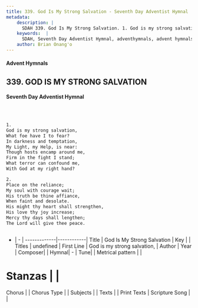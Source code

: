 ```yaml
---
title: 339. God Is My Strong Salvation - Seventh Day Adventist Hymnal
metadata:
    description: |
      SDAH 339. God Is My Strong Salvation. 1. God is my strong salvation, What foe have I to fear? In darkness and temptation, My Light, my Help, is near: Though hosts encamp around me, Firm in the fight I stand; What terror can confound me, With God at my right hand?
    keywords:  |
      SDAH, Seventh Day Adventist Hymnal, adventhymnals, advent hymnals, God Is My Strong Salvation, God is my strong salvation, 
    author: Brian Onang'o
---
```


#### Advent Hymnals
## 339. GOD IS MY STRONG SALVATION
#### Seventh Day Adventist Hymnal

```txt



1.
God is my strong salvation,
What foe have I to fear?
In darkness and temptation,
My Light, my Help, is near:
Though hosts encamp around me,
Firm in the fight I stand;
What terror can confound me,
With God at my right hand?

2.
Place on the reliance;
My soul with courage wait;
His truth be thine affiance,
When faint and desolate.
His might thy heart shall strengthen,
His love thy joy increase;
Mercy thy days shall lengthen;
The Lord will give thee peace.



```

- |   -  |
-------------|------------|
Title | God Is My Strong Salvation |
Key |  |
Titles | undefined |
First Line | God is my strong salvation, |
Author | 
Year | 
Composer|  |
Hymnal|  - |
Tune|  |
Metrical pattern | |
# Stanzas |  |
Chorus |  |
Chorus Type |  |
Subjects |  |
Texts |  |
Print Texts | 
Scripture Song |  |
  
